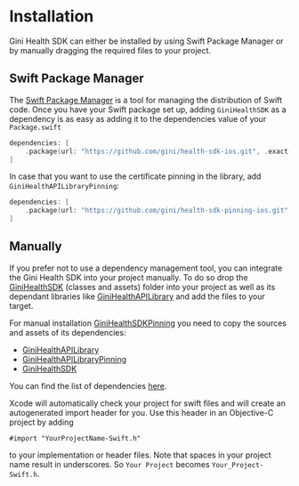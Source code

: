 Installation
=============================

Gini Health SDK can either be installed by using Swift Package Manager or by manually dragging the required files to your project.

## Swift Package Manager

The [Swift Package Manager](https://swift.org/package-manager/)  is a tool for managing the distribution of Swift code.
Once you have your Swift package set up, adding `GiniHealthSDK` as a dependency is as easy as adding it to the dependencies value of your `Package.swift`

```swift
dependencies: [
    .package(url: "https://github.com/gini/health-sdk-ios.git", .exact("1.3.0"))
]
```

In case that you want to use the certificate pinning in the library, add `GiniHealthAPILibraryPinning`:
```swift
dependencies: [
    .package(url: "https://github.com/gini/health-sdk-pinning-ios.git", .exact("1.3.0"))
]
```

## Manually

If you prefer not to use a dependency management tool, you can integrate the Gini Health SDK into your project manually.
To do so drop the [GiniHealthSDK](https://github.com/gini/gini-mobile-ios/tree/main/HealthSDK/GiniHealthSDK) (classes and assets) folder into your project as well as its dependant libraries like [GiniHealthAPILibrary](https://github.com/gini/gini-mobile-ios/tree/main/HealthAPILibrary/GiniHealthAPILibrary) and add the files to your target.

For manual installation [GiniHealthSDKPinning](https://github.com/gini/gini-mobile-ios/tree/main/HealthSDK/GiniHealthSDKPinning) you need to copy the sources and assets of its dependencies:
 - [GiniHealthAPILibrary](https://github.com/gini/gini-mobile-ios/tree/main/HealthAPILibrary/GiniHealthAPILibrary)
 - [GiniHealthAPILibraryPinning](https://github.com/gini/gini-mobile-ios/tree/main/HealthAPILibrary/GiniHealthAPILibraryPinning)
 - [GiniHealthSDK](https://github.com/gini/gini-mobile-ios/tree/main/HealthSDK/GiniHealthSDK)

You can find the list of dependencies [here](https://github.com/gini/gini-mobile-ios/blob/main/HealthSDK/GiniHealthSDKPinning/Package.swift).

Xcode will automatically check your project for swift files and will create an autogenerated import header for you.
Use this header in an Objective-C project by adding

```Obj-C
#import "YourProjectName-Swift.h"
```

to your implementation or header files. Note that spaces in your project name result in underscores. So `Your Project` becomes `Your_Project-Swift.h`.
